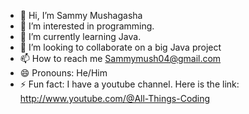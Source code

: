 - 👋 Hi, I’m Sammy Mushagasha
- 👀 I’m interested in programming.
- 🌱 I’m currently learning Java.
- 💞️ I’m looking to collaborate on a big Java project
- 📫 How to reach me Sammymush04@gmail.com
- 😄 Pronouns: He/Him
- ⚡ Fun fact: I have a youtube channel. Here is the link: http://www.youtube.com/@All-Things-Coding

<!---
AllThingsCoding/AllThingsCoding is a ✨ special ✨ repository because its `README.md` (this file) appears on your GitHub profile.
You can click the Preview link to take a look at your changes.
--->
